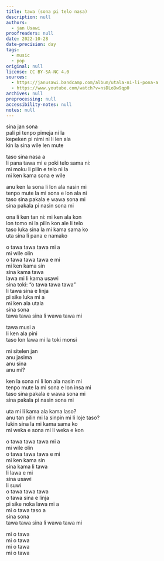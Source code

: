 ```yaml
---
title: tawa (sona pi telo nasa)
description: null
authors:
  - jan Usawi
proofreaders: null
date: 2022-10-28
date-precision: day
tags:
  - music
  - pop
original: null
license: CC BY-SA-NC 4.0
sources:
  - https://janusawi.bandcamp.com/album/utala-ni-li-pona-a
  - https://www.youtube.com/watch?v=nsDLoDw9qp0
archives: null
preprocessing: null
accessibility-notes: null
notes: null
---
```


sina jan sona  
pali pi tenpo pimeja ni la  
kepeken pi nimi ni li len ala  
kin la sina wile len mute

taso sina nasa a  
li pana tawa mi e poki telo sama ni:  
mi moku li pilin e telo ni la  
mi ken kama sona e wile

anu ken la sona li lon ala nasin mi  
tenpo mute la mi sona e lon ala ni  
taso sina pakala e wawa sona mi  
sina pakala pi nasin sona mi

ona li ken tan ni: mi ken ala kon  
lon tomo ni la pilin kon ale li telo  
taso luka sina la mi kama sama ko  
uta sina li pana e namako

o tawa tawa tawa mi a  
mi wile olin  
o tawa tawa tawa e mi  
mi ken kama sin  
sina kama tawa  
lawa mi li kama usawi  
sina toki: “o tawa tawa tawa”  
li tawa sina e linja  
pi sike luka mi a  
mi ken ala utala  
sina sona  
tawa tawa sina li wawa tawa mi

tawa musi a  
li ken ala pini   
taso lon lawa mi la toki monsi

mi sitelen jan  
anu jasima  
anu sina  
anu mi?

ken la sona ni li lon ala nasin mi  
tenpo mute la mi sona e lon insa mi  
taso sina pakala e wawa sona mi  
sina pakala pi nasin sona mi

uta mi li kama ala kama laso?  
anu tan pilin mi la sinpin mi li loje taso?  
lukin sina la mi kama sama ko  
mi weka e sona mi li weka e kon 

o tawa tawa tawa mi a  
mi wile olin  
o tawa tawa tawa e mi  
mi ken kama sin  
sina kama li tawa  
li lawa e mi  
sina usawi  
li suwi  
o tawa tawa tawa  
o tawa sina e linja  
pi sike noka lawa mi a  
mi o tawa taso a  
sina sona  
tawa tawa sina li wawa tawa mi

mi o tawa  
mi o tawa  
mi o tawa  
mi o tawa